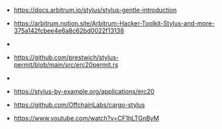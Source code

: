 - https://docs.arbitrum.io/stylus/stylus-gentle-introduction

- https://arbitrum.notion.site/Arbitrum-Hacker-Toolkit-Stylus-and-more-375a142fcbee4e6a8c62bd0022f13138
- 
- https://github.com/prestwich/stylus-permit/blob/main/src/erc20permit.rs
- 
- https://stylus-by-example.org/applications/erc20
- https://github.com/OffchainLabs/cargo-stylus
- https://www.youtube.com/watch?v=CF1hLTGnByM
